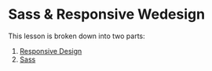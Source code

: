 # Sass & Responsive Wedesign

This lesson is broken down into two parts:

1. [Responsive Design](./responsive.md)
2. [Sass](./sass.md)
